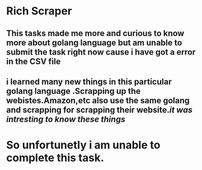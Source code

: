 # Rich Scraper

## This tasks made me more and curious to know more about golang language but am unable to submit the task right now cause i have got a error in the CSV file

## i learned many new things in this particular golang language .Scrapping up the webistes.Amazon,etc also use the same golang and scrapping for scrapping their website.*it was intresting to know these things*

# So unfortunetly i am unable to complete this task.